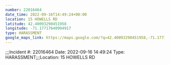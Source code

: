 ```yaml
---
number: 22016464
date_time: 2022-09-16T14:49:24+00:00
location: 15 HOWELLS RD
latitude: 42.40093290451958
longitude: -71.17717640994917
type: HARASSMENT
google_maps_link: https://maps.google.com/?q=42.40093290451958,-71.17717640994917
---
```


;;;Incident #: 22016464  Date: 2022-09-16 14:49:24   Type: HARASSMENT;;;Location: 15 HOWELLS RD
